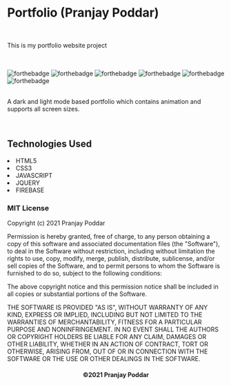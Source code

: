 <h1>Portfolio (Pranjay Poddar)</h1>
<br>
<p>This is my portfolio website project </p> 

<br><br>
  ![forthebadge](https://forthebadge.com/images/badges/uses-brains.svg)
  ![forthebadge](https://forthebadge.com/images/badges/validated-html5.svg)
  ![forthebadge](https://forthebadge.com/images/badges/uses-css.svg)
  ![forthebadge](https://forthebadge.com/images/badges/made-with-javascript.svg)
  ![forthebadge](https://forthebadge.com/images/badges/check-it-out.svg)
  ![forthebadge](https://forthebadge.com/images/badges/built-with-love.svg)
 <br><br>
 <p>A dark and light mode based portfolio which contains animation and supports all screen sizes.</p>
 <br>
 <h2>Technologies Used</h2>
 <li>HTML5</li>
 <li>CSS3</li>
 <li>JAVASCRIPT</li>
 <li>JQUERY</li>
 <li>FIREBASE</li>
 
 
 ### MIT License

Copyright (c) 2021 Pranjay Poddar

Permission is hereby granted, free of charge, to any person obtaining a copy
of this software and associated documentation files (the "Software"), to deal
in the Software without restriction, including without limitation the rights
to use, copy, modify, merge, publish, distribute, sublicense, and/or sell
copies of the Software, and to permit persons to whom the Software is
furnished to do so, subject to the following conditions:

The above copyright notice and this permission notice shall be included in all
copies or substantial portions of the Software.

THE SOFTWARE IS PROVIDED "AS IS", WITHOUT WARRANTY OF ANY KIND, EXPRESS OR
IMPLIED, INCLUDING BUT NOT LIMITED TO THE WARRANTIES OF MERCHANTABILITY,
FITNESS FOR A PARTICULAR PURPOSE AND NONINFRINGEMENT. IN NO EVENT SHALL THE
AUTHORS OR COPYRIGHT HOLDERS BE LIABLE FOR ANY CLAIM, DAMAGES OR OTHER
LIABILITY, WHETHER IN AN ACTION OF CONTRACT, TORT OR OTHERWISE, ARISING FROM,
OUT OF OR IN CONNECTION WITH THE SOFTWARE OR THE USE OR OTHER DEALINGS IN THE
SOFTWARE.

 
  <h4 align="center">
   ©2021 Pranjay Poddar
  </h4>


